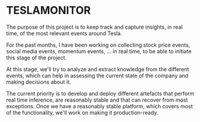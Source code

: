 # TESLAMONITOR
The purpose of this project is to keep track and capture insights, in real time, of the most relevant events around Tesla. 

For the past months, I have been working on collecting stock price events, social media events, momentum events, ... in real time, to be able to initiate this stage of the project. 

At this stage, we'll try to analyze and extract knowledge from the different events, which can help in assessing the current state of the company and making decisions about it.

The current priority is to develop and deploy different artefacts that perform real time inference, are reasonably stable and that can recover from most exceptions. Once we have a reasonably stable platform, which covers most of the functionality, we'll work on making it production-ready.
